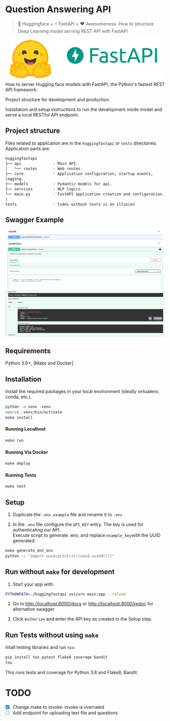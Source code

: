 # Question Answering API
> 🤗 Huggingface + ⚡ FastAPI = ❤️ Awesomeness. How to structure Deep Learning model serving REST API with FastAPI

![huggingfastapi](hf.png)
How to server Hugging face models with FastAPI, the Python's fastest REST API framework. 

Project structure for development and production. 

Installation and setup instructions to 
run the development mode model and serve a local RESTful API endpoint.

## Project structure

Files related to application are in the `huggingfastapi` or `tests` directories.
Application parts are:

    huggingfastapi
    ├── api              - Main API.
    │   └── routes       - Web routes.
    ├── core             - Application configuration, startup events, logging.
    ├── models           - Pydantic models for api.
    ├── services         - NLP logics.
    └── main.py          - FastAPI application creation and configuration.
    │
    tests                - Codes without tests is an illusion 

## Swagger Example
![post_swagger](post_swagger.png)
![response_swagger](response_swagger.png)

## Requirements

Python 3.6+, [Make and Docker]

## Installation
Install the required packages in your local environment (ideally virtualenv, conda, etc.).
<!-- ```bash
pip install -r requirements
```  -->

```sh
python -m venv .venv
source .venv/bin/activate
make install
```

#### Running Localhost

```sh
make run
```

#### Running Via Docker

```sh
make deploy
```

#### Running Tests

```sh
make test
```

## Setup
1. Duplicate the `.env.example` file and rename it to `.env` 

2. In the `.env` file configure the `API_KEY` entry. The key is used for authenticating our API. <br>
   Execute script to generate .env, and replace `example_key`with the UUID generated:

```bash
make generate_dot_env
python -c "import uuid;print(str(uuid.uuid4()))"

```

## Run without `make` for development

1. Start your  app with: 
```bash
PYTHONPATH=./huggingfastapi uvicorn main:app --reload
```

2. Go to [http://localhost:8000/docs](http://localhost:8000/docs) or  [http://localhost:8000/redoc](http://localhost:8000/redoc) for alternative swagger
   
3. Click `Authorize` and enter the API key as created in the Setup step.

   
## Run Tests without using `make`

Intall testing libraries and run `tox`:
```bash
pip install tox pytest flake8 coverage bandit
tox
```
This runs tests and coverage for Python 3.8 and Flake8, Bandit.


# TODO
- [X] Change make to invoke: invoke is overrated
- [ ] Add endpoint for uploading text file and questions
